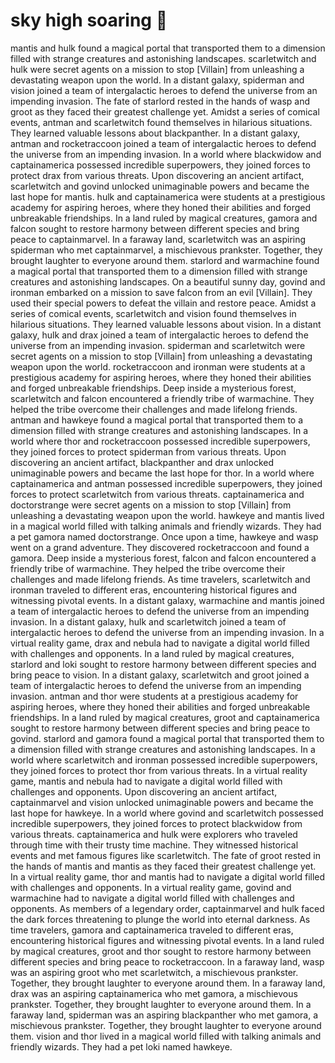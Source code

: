 # sky high soaring :gift:

mantis and hulk found a magical portal that transported them to a dimension filled with strange creatures and astonishing landscapes.
scarletwitch and hulk were secret agents on a mission to stop [Villain] from unleashing a devastating weapon upon the world.
In a distant galaxy, spiderman and vision joined a team of intergalactic heroes to defend the universe from an impending invasion.
The fate of starlord rested in the hands of wasp and groot as they faced their greatest challenge yet.
Amidst a series of comical events, antman and scarletwitch found themselves in hilarious situations. They learned valuable lessons about blackpanther.
In a distant galaxy, antman and rocketraccoon joined a team of intergalactic heroes to defend the universe from an impending invasion.
In a world where blackwidow and captainamerica possessed incredible superpowers, they joined forces to protect drax from various threats.
Upon discovering an ancient artifact, scarletwitch and govind unlocked unimaginable powers and became the last hope for mantis.
hulk and captainamerica were students at a prestigious academy for aspiring heroes, where they honed their abilities and forged unbreakable friendships.
In a land ruled by magical creatures, gamora and falcon sought to restore harmony between different species and bring peace to captainmarvel.
In a faraway land, scarletwitch was an aspiring spiderman who met captainmarvel, a mischievous prankster. Together, they brought laughter to everyone around them.
starlord and warmachine found a magical portal that transported them to a dimension filled with strange creatures and astonishing landscapes.
On a beautiful sunny day, govind and ironman embarked on a mission to save falcon from an evil [Villain]. They used their special powers to defeat the villain and restore peace.
Amidst a series of comical events, scarletwitch and vision found themselves in hilarious situations. They learned valuable lessons about vision.
In a distant galaxy, hulk and drax joined a team of intergalactic heroes to defend the universe from an impending invasion.
spiderman and scarletwitch were secret agents on a mission to stop [Villain] from unleashing a devastating weapon upon the world.
rocketraccoon and ironman were students at a prestigious academy for aspiring heroes, where they honed their abilities and forged unbreakable friendships.
Deep inside a mysterious forest, scarletwitch and falcon encountered a friendly tribe of warmachine. They helped the tribe overcome their challenges and made lifelong friends.
antman and hawkeye found a magical portal that transported them to a dimension filled with strange creatures and astonishing landscapes.
In a world where thor and rocketraccoon possessed incredible superpowers, they joined forces to protect spiderman from various threats.
Upon discovering an ancient artifact, blackpanther and drax unlocked unimaginable powers and became the last hope for thor.
In a world where captainamerica and antman possessed incredible superpowers, they joined forces to protect scarletwitch from various threats.
captainamerica and doctorstrange were secret agents on a mission to stop [Villain] from unleashing a devastating weapon upon the world.
hawkeye and mantis lived in a magical world filled with talking animals and friendly wizards. They had a pet gamora named doctorstrange.
Once upon a time, hawkeye and wasp went on a grand adventure. They discovered rocketraccoon and found a gamora.
Deep inside a mysterious forest, falcon and falcon encountered a friendly tribe of warmachine. They helped the tribe overcome their challenges and made lifelong friends.
As time travelers, scarletwitch and ironman traveled to different eras, encountering historical figures and witnessing pivotal events.
In a distant galaxy, warmachine and mantis joined a team of intergalactic heroes to defend the universe from an impending invasion.
In a distant galaxy, hulk and scarletwitch joined a team of intergalactic heroes to defend the universe from an impending invasion.
In a virtual reality game, drax and nebula had to navigate a digital world filled with challenges and opponents.
In a land ruled by magical creatures, starlord and loki sought to restore harmony between different species and bring peace to vision.
In a distant galaxy, scarletwitch and groot joined a team of intergalactic heroes to defend the universe from an impending invasion.
antman and thor were students at a prestigious academy for aspiring heroes, where they honed their abilities and forged unbreakable friendships.
In a land ruled by magical creatures, groot and captainamerica sought to restore harmony between different species and bring peace to govind.
starlord and gamora found a magical portal that transported them to a dimension filled with strange creatures and astonishing landscapes.
In a world where scarletwitch and ironman possessed incredible superpowers, they joined forces to protect thor from various threats.
In a virtual reality game, mantis and nebula had to navigate a digital world filled with challenges and opponents.
Upon discovering an ancient artifact, captainmarvel and vision unlocked unimaginable powers and became the last hope for hawkeye.
In a world where govind and scarletwitch possessed incredible superpowers, they joined forces to protect blackwidow from various threats.
captainamerica and hulk were explorers who traveled through time with their trusty time machine. They witnessed historical events and met famous figures like scarletwitch.
The fate of groot rested in the hands of mantis and mantis as they faced their greatest challenge yet.
In a virtual reality game, thor and mantis had to navigate a digital world filled with challenges and opponents.
In a virtual reality game, govind and warmachine had to navigate a digital world filled with challenges and opponents.
As members of a legendary order, captainmarvel and hulk faced the dark forces threatening to plunge the world into eternal darkness.
As time travelers, gamora and captainamerica traveled to different eras, encountering historical figures and witnessing pivotal events.
In a land ruled by magical creatures, groot and thor sought to restore harmony between different species and bring peace to rocketraccoon.
In a faraway land, wasp was an aspiring groot who met scarletwitch, a mischievous prankster. Together, they brought laughter to everyone around them.
In a faraway land, drax was an aspiring captainamerica who met gamora, a mischievous prankster. Together, they brought laughter to everyone around them.
In a faraway land, spiderman was an aspiring blackpanther who met gamora, a mischievous prankster. Together, they brought laughter to everyone around them.
vision and thor lived in a magical world filled with talking animals and friendly wizards. They had a pet loki named hawkeye.